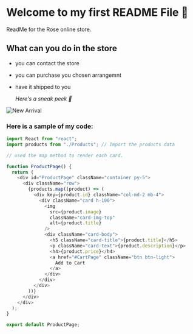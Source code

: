 # Welcome to my first README File 🙏

ReadMe for the Rose online store.

## What can you do in the store

- you can contact the store
- you can purchase you chosen arrangemnt
- have it shipped to you

  _Here's a sneak peek 👀_

![New Arrival](src/components/Images/02-5-320x320.jpg)

### Here is a sample of my code:

```javascript
import React from "react";
import products from "./Products"; // Import the products data

// used the map method to render each card.

function ProductPage() {
  return (
    <div id="ProductPage" className="container py-5">
      <div className="row">
        {products.map((product) => (
          <div key={product.id} className="col-md-2 mb-4">
            <div className="card h-100">
              <img
                src={product.image}
                className="card-img-top"
                alt={product.title}
              />
              <div className="card-body">
                <h5 className="card-title">{product.title}</h5>
                <p className="card-text">{product.description}</p>
                <h4>{product.price}</h4>
                <a href="#CartPage" className="btn btn-light">
                  Add to Cart
                </a>
              </div>
            </div>
          </div>
        ))}
      </div>
    </div>
  );
}

export default ProductPage;
```
